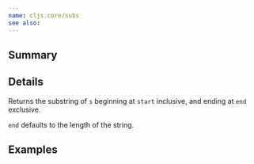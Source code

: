 ```yaml
---
name: cljs.core/subs
see also:
---
```


## Summary

## Details

Returns the substring of `s` beginning at `start` inclusive, and ending at `end`
exclusive.

`end` defaults to the length of the string.

## Examples
